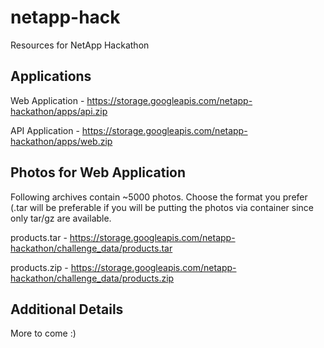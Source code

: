 # netapp-hack

Resources for NetApp Hackathon

## Applications

Web Application - https://storage.googleapis.com/netapp-hackathon/apps/api.zip

API Application - https://storage.googleapis.com/netapp-hackathon/apps/web.zip

## Photos for Web Application
Following archives contain ~5000 photos. Choose the format you prefer (.tar will be preferable if you will be putting the photos via container since only tar/gz are available.

products.tar - https://storage.googleapis.com/netapp-hackathon/challenge_data/products.tar

products.zip - https://storage.googleapis.com/netapp-hackathon/challenge_data/products.zip

## Additional Details

More to come :)

